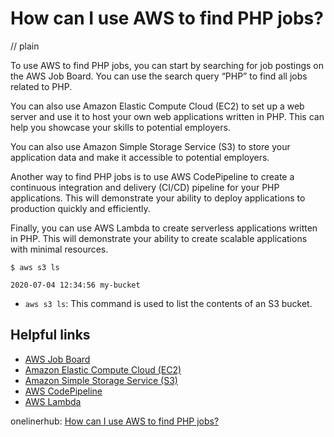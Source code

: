 # How can I use AWS to find PHP jobs?
// plain

To use AWS to find PHP jobs, you can start by searching for job postings on the AWS Job Board. You can use the search query “PHP” to find all jobs related to PHP.

You can also use Amazon Elastic Compute Cloud (EC2) to set up a web server and use it to host your own web applications written in PHP. This can help you showcase your skills to potential employers.

You can also use Amazon Simple Storage Service (S3) to store your application data and make it accessible to potential employers.

Another way to find PHP jobs is to use AWS CodePipeline to create a continuous integration and delivery (CI/CD) pipeline for your PHP applications. This will demonstrate your ability to deploy applications to production quickly and efficiently.

Finally, you can use AWS Lambda to create serverless applications written in PHP. This will demonstrate your ability to create scalable applications with minimal resources.

```
$ aws s3 ls

2020-07-04 12:34:56 my-bucket
```

- `aws s3 ls`: This command is used to list the contents of an S3 bucket.

## Helpful links
- [AWS Job Board](https://aws.amazon.com/careers/)
- [Amazon Elastic Compute Cloud (EC2)](https://aws.amazon.com/ec2/)
- [Amazon Simple Storage Service (S3)](https://aws.amazon.com/s3/)
- [AWS CodePipeline](https://aws.amazon.com/codepipeline/)
- [AWS Lambda](https://aws.amazon.com/lambda/)

onelinerhub: [How can I use AWS to find PHP jobs?](https://onelinerhub.com/php-aws/how-can-i-use-aws-to-find-php-jobs)
